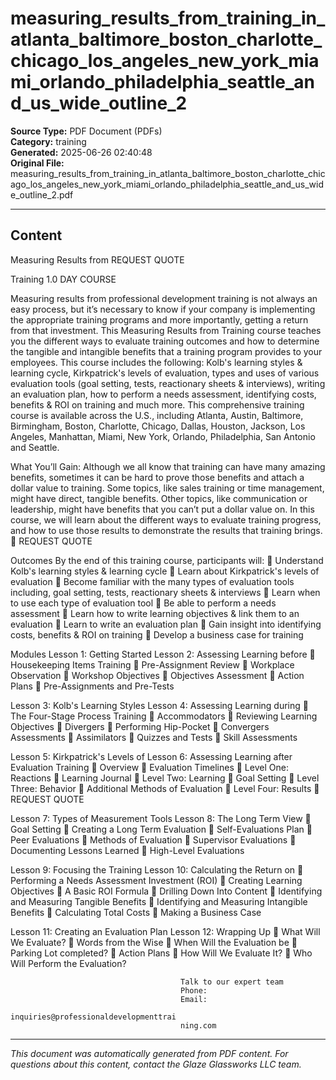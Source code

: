 ﻿# measuring_results_from_training_in_atlanta_baltimore_boston_charlotte_chicago_los_angeles_new_york_miami_orlando_philadelphia_seattle_and_us_wide_outline_2

**Source Type:** PDF Document (PDFs)  
**Category:** training  
**Generated:** 2025-06-26 02:40:48  
**Original File:** measuring_results_from_training_in_atlanta_baltimore_boston_charlotte_chicago_los_angeles_new_york_miami_orlando_philadelphia_seattle_and_us_wide_outline_2.pdf

---

## Content

Measuring
Results from                                                             REQUEST QUOTE



Training                                                                 1.0 DAY COURSE




Measuring results from professional development training is not always an
easy process, but it’s necessary to know if your company is implementing the
appropriate training programs and more importantly, getting a return from that
investment. This Measuring Results from Training course teaches you the
different ways to evaluate training outcomes and how to determine the
tangible and intangible benefits that a training program provides to your
employees.
This course includes the following: Kolb's learning styles & learning cycle,
Kirkpatrick's levels of evaluation, types and uses of various evaluation tools
(goal setting, tests, reactionary sheets & interviews), writing an evaluation
plan, how to perform a needs assessment, identifying costs, benefits & ROI on
training and much more.
This comprehensive training course is available across the U.S., including
Atlanta, Austin, Baltimore, Birmingham, Boston, Charlotte, Chicago, Dallas,
Houston, Jackson, Los Angeles, Manhattan, Miami, New York, Orlando,
Philadelphia, San Antonio and Seattle.




What You’ll Gain:
Although we all know that training can have many amazing benefits, sometimes it can be
hard to prove those benefits and attach a dollar value to training. Some topics, like sales
training or time management, might have direct, tangible benefits. Other topics, like
communication or leadership, might have benefits that you can’t put a dollar value on.
In this course, we will learn about the different ways to evaluate training progress, and how
to use those results to demonstrate the results that training brings.
                                                                         REQUEST QUOTE




Outcomes
By the end of this training course, participants will:
    Understand Kolb's learning styles & learning cycle
    Learn about Kirkpatrick's levels of evaluation
    Become familiar with the many types of evaluation tools including, goal
      setting, tests, reactionary sheets & interviews
    Learn when to use each type of evaluation tool
    Be able to perform a needs assessment
    Learn how to write learning objectives & link them to an evaluation
    Learn to write an evaluation plan
    Gain insight into identifying costs, benefits & ROI on training
    Develop a business case for training




Modules
 Lesson 1: Getting Started                Lesson 2: Assessing Learning before
    Housekeeping Items                   Training
    Pre-Assignment Review                    Workplace Observation
    Workshop Objectives                      Objectives Assessment
    Action Plans                             Pre-Assignments and Pre-Tests


 Lesson 3: Kolb's Learning Styles         Lesson 4: Assessing Learning during
    The Four-Stage Process               Training
    Accommodators                            Reviewing Learning Objectives
    Divergers                                Performing Hip-Pocket
    Convergers                                  Assessments
    Assimilators                             Quizzes and Tests
                                              Skill Assessments


Lesson 5: Kirkpatrick's Levels of         Lesson 6: Assessing Learning after
Evaluation                                Training
    Overview                                 Evaluation Timelines
    Level One: Reactions                     Learning Journal
    Level Two: Learning                      Goal Setting
    Level Three: Behavior                    Additional Methods of Evaluation
    Level Four: Results
                                                                         REQUEST QUOTE




Lesson 7: Types of Measurement Tools     Lesson 8: The Long Term View
   Goal Setting                             Creating a Long Term Evaluation
   Self-Evaluations                           Plan
   Peer Evaluations                         Methods of Evaluation
   Supervisor Evaluations                   Documenting Lessons Learned
   High-Level Evaluations


Lesson 9: Focusing the Training          Lesson 10: Calculating the Return on
   Performing a Needs Assessment        Investment (ROI)
   Creating Learning Objectives             A Basic ROI Formula
   Drilling Down Into Content               Identifying and Measuring Tangible
                                               Benefits
                                             Identifying and Measuring Intangible
                                               Benefits
                                             Calculating Total Costs
                                             Making a Business Case


Lesson 11: Creating an Evaluation Plan   Lesson 12: Wrapping Up
   What Will We Evaluate?                   Words from the Wise
   When Will the Evaluation be              Parking Lot
     completed?                              Action Plans
   How Will We Evaluate It?
   Who Will Perform the Evaluation?




                                          Talk to our expert team
                                          Phone:
                                          Email:
                                          inquiries@professionaldevelopmenttrai
                                          ning.com

---

*This document was automatically generated from PDF content. For questions about this content, contact the Glaze Glassworks LLC team.*
